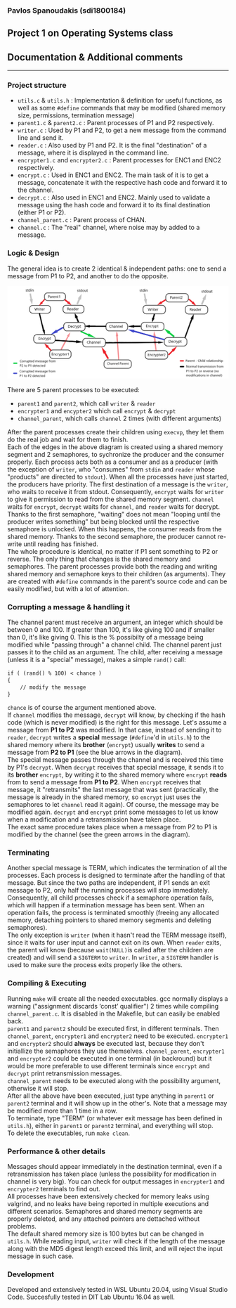 ### Pavlos Spanoudakis (sdi1800184)
## Project 1 on Operating Systems class
## Documentation & Additional comments
***
### Project structure
- `utils.c` & `utils.h` : Implementation & definition for useful functions, as well as some `#define` commands that may be modified (shared memory size, permissions, termination message)
- `parent1.c` & `parent2.c` : Parent processes of P1 and P2 respectively. 
- `writer.c` : Used by P1 and P2, to get a new message from the command line and send it.
- `reader.c` : Also used by P1 and P2. It is the final "destination" of a message, where it is displayed in the command line.
- `encrypter1.c` and `encrypter2.c` : Parent processes for ENC1 and ENC2 respectively.
- `encrypt.c` : Used in ENC1 and ENC2. The main task of it is to get a message, concatenate it with the respective hash code and forward it to the channel.
- `decrypt.c` : Also used in ENC1 and ENC2. Mainly used to validate a message using the hash code and forward it to its final destination (either P1 or P2).
- `channel_parent.c` : Parent process of CHAN.
- `channel.c` : The "real" channel, where noise may by added to a message.

### Logic & Design
The general idea is to create 2 identical & independent paths: one to send a message from P1 to P2, and another to do the opposite. 

![Diagram](osproject.png)

There are 5 parent processes to be executed:
- `parent1` and `parent2`, which call `writer` & `reader`
- `encrypter1` and `encypter2` which call `encrypt` & `decrypt`
- `channel_parent`, which calls `channel` 2 times (with different arguments)

After the parent processes create their children using `execvp`, they let them do the real job and wait for them to finish.  
Each of the edges in the above diagram is created using a shared memory segment and 2 semaphores, to sychronize the producer and the consumer properly. Each process acts both as a consumer and as a producer (with the exception of `writer`, who "consumes" from `stdin` and `reader` whose "products" are directed to `stdout`). When all the processes have just started, the producers have priority. The first destination of a message is the `writer`, who waits to receive it from stdout. Consequently, `encrypt` waits for `writer` to give it permission to read from the shared memory segment. `channel` waits for `encrypt`, `decrypt` waits for `channel`, and `reader` waits for decrypt. Thanks to the first semaphore, "waiting" does not mean "looping until the producer writes something" but being blocked until the respective semaphore is unlocked. When this happens, the consumer reads from the shared memory. Thanks to the second semaphore, the producer cannot re-write until reading has finished.  
The whole procedure is identical, no matter if P1 sent something to P2 or reverse.
The only thing that changes is the shared memory and semaphores. The parent processes provide both the reading and writing shared memory and semaphore keys to their children (as arguments). They are created with `#define` commands in the parent's source code and can be easily modified, but with a lot of attention.

### Corrupting a message & handling it
The channel parent must receive an argument, an integer which should be between 0 and 100. If greater than 100, it's like giving 100 and if smaller than 0, it's like giving 0. This is the % possibilty of a message being modified while "passing through" a channel child. The channel parent just passes it to the child as an argument. The child, after receiving a message (unless it is a "special" message), makes a simple `rand()` call:  

    if ( (rand() % 100) < chance )
    {
        // modify the message
    }

`chance` is of course the argument mentioned above.  
If `channel` modifies the message, `decrypt` will know, by checking if the hash code (which is never modified) is the right for this message. Let's assume a message from **P1 to P2** was modified. In that case, instead of sending it to `reader`, `decrypt` writes a **special** message (`#define`'d in `utils.h`) to the shared memory where its **brother** (`encrypt`) usually **writes** to send a message from **P2 to P1** (see the blue arrows in the diagram).  
The special message passes through the channel and is received this time by P1's `decrypt`. When `decrypt` receives that special message, it sends it to its **brother** `encrypt`, by writing it to the shared memory where `encrypt` **reads** from to send a message from **P1 to P2**. When `encrypt` receives that message, it "retransmits" the last message that was sent (practically, the message is already in the shared memory, so `encrypt` just uses the semaphores to let `channel` read it again). Of course, the message may be modified again. `decrypt` and `encrypt` print some messages to let us know when a modification and a retransmission have taken place.  
The exact same procedure takes place when a message from P2 to P1 is modified by the channel (see the green arrows in the diagram).

### Terminating
Another special message is TERM, which indicates the termination of all the processes. Each process is designed to terminate after the handling of that message. But since the two paths are independent, if P1 sends an exit message to P2, only half the running processes will stop immediately. Consequently, all child processes check if a semaphore operation fails, which will happen if a termination message has been sent. When an operation fails, the process is terminated smoothly (freeing any allocated memory, detaching pointers to shared memory segments and deleting semaphores).  
The only exception is `writer` (when it hasn't read the TERM message itself), since it waits for user input and cannot exit on its own. When `reader` exits, the parent will know (because `wait(NULL)`is called after the children are created) and will send a `SIGTERM` to `writer`. In `writer`, a `SIGTERM` handler is used to make sure the process exits properly like the others.

### Compiling & Executing
Running `make` will create all the needed executables. gcc normally displays a warning ("assignment discards ‘const’ qualifier") 2 times while compiling `channel_parent.c`. It is disabled in the Makefile, but can easily be enabled back.  
`parent1` and `parent2` should be executed first, in different terminals. Then `channel_parent`, `encrypter1` and `encrypter2` need to be executed. `encrypter1` and `encrypter2` should **always** be executed last, because they don't initiallize the semaphores they use themselves. `channel_parent`, `encrypter1` and `encrypter2` could be executed in one terminal (in backround) but it would be more preferable to use different terminals since `encrypt` and `decrypt` print retransmission messages.  
`channel_parent` needs to be executed along with the possibility argument, otherwise it will stop.  
After all the above have been executed, just type anything in `parent1` or `parent2` terminal and it will show up in the other's. Note that a message may be modified more than 1 time in a row.  
To terminate, type "TERM" (or whatever exit message has been defined in `utils.h`), either in `parent1` or `parent2` terminal, and everything will stop.  
To delete the executables, run `make clean`.

### Performance & other details
Messages should appear immediately in the destination terminal, even if a retransmission has taken place (unless the possibility for modification in channel is very big). You can check for output messages in `encrypter1` and `encrypter2` terminals to find out.  
All processes have been extensively checked for memory leaks using valgrind, and no leaks have being reported in multiple executions and different scenarios.
Semaphores and shared memory segments are properly deleted, and any attached pointers are dettached without problems.  
The default shared memory size is 100 bytes but can be changed in `utils.h`. While reading input, `writer` will check if the length of the message along with the MD5 digest length exceed this limit, and will reject the input message in such case.

### Development
Developed and extensively tested in WSL Ubuntu 20.04, using Visual Studio Code. Succesfully tested in DIT Lab Ubuntu 16.04 as well.